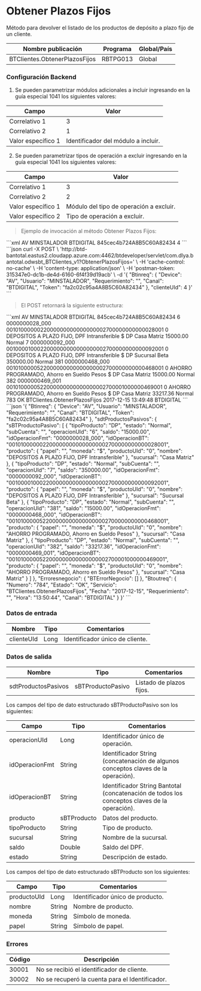# Obtener Plazos Fijos 

Método para devolver el listado de los productos de depósito a plazo fijo de un cliente. 

Nombre publicación | Programa | Global/País 
--------- | ----------- | ----------- 
BTClientes.ObtenerPlazosFijos | RBTPG013 | Global 

### Configuración Backend 

1) Se pueden parametrizar módulos adicionales a incluir ingresando en la guía especial 1041 los siguientes valores: 

Campo | Valor 
--------- | -----------  
Correlativo 1 | 3 
Correlativo 2 | 1 
Valor específico 1 | Identificador del módulo a incluir. 

2) Se pueden parametrizar tipos de operación a excluir ingresando en la guía especial 1041 los siguientes valores: 

Campo | Valor 
--------- | -----------  
Correlativo 1 | 3 
Correlativo 2 | 2 
Valor específico 1 | Módulo del tipo de operación a excluir. 
Valor específico 2 | Tipo de operación a excluir. 

> Ejemplo de invocación al método Obtener Plazos Fijos: 

<code-group> 
<code-block title="XML" active> 
```xml 
<soapenv:Envelope xmlns:soapenv="http://schemas.xmlsoap.org/soap/envelope/" xmlns:bts="http://uy.com.dlya.bantotal/BTSOA/"> 
   <soapenv:Header/> 
   <soapenv:Body> 
      <bts:BTClientes.ObtenerPlazosFijos> 
         <bts:Btinreq> 
            <bts:Device>AV</bts:Device> 
            <bts:Usuario>MINSTALADOR</bts:Usuario> 
            <bts:Requerimiento></bts:Requerimiento> 
            <bts:Canal>BTDIGITAL</bts:Canal> 
            <bts:Token>845cec4b724A8B5C60A82434</bts:Token> 
         </bts:Btinreq> 
         <bts:clienteUId>4</bts:clienteUId> 
      </bts:BTClientes.ObtenerPlazosFijos> 
   </soapenv:Body> 
</soapenv:Envelope> 
``` 
</code-block> 

<code-block title="JSON"> 
```json 
curl -X POST \ 
  'http://btd-bantotal.eastus2.cloudapp.azure.com:4462/btdeveloper/servlet/com.dlya.bantotal.odwsbt_BTClientes_v1?ObtenerPlazosFijos=' \ 
  -H 'cache-control: no-cache' \ 
  -H 'content-type: application/json' \ 
  -H 'postman-token: 315347e0-dc1b-de4d-6160-6f4f39d19acb' \ 
  -d '{ 
	"Btinreq": { 
		"Device": "AV", 
		"Usuario": "MINSTALADOR", 
		"Requerimiento": "", 
		"Canal": "BTDIGITAL", 
		"Token": "fa2c02c95a4A8B5C60A82434" 
	}, 
    "clienteUId": 4 
}' 
``` 
</code-block> 
</code-group> 

> El POST retornará la siguiente estructura: 

<code-group> 
<code-block title="XML" active> 
```xml 
<SOAP-ENV:Envelope xmlns:SOAP-ENV="http://schemas.xmlsoap.org/soap/envelope/" xmlns:xsd="http://www.w3.org/2001/XMLSchema" xmlns:SOAP-ENC="http://schemas.xmlsoap.org/soap/encoding/" xmlns:xsi="http://www.w3.org/2001/XMLSchema-instance"> 
   <SOAP-ENV:Body> 
      <BTClientes.ObtenerPlazosFijosResponse xmlns="http://uy.com.dlya.bantotal/BTSOA/"> 
         <Btinreq> 
            <Device>AV</Device> 
            <Usuario>MINSTALADOR</Usuario> 
            <Requerimiento/> 
            <Canal>BTDIGITAL</Canal> 
            <Token>845cec4b724A8B5C60A82434</Token> 
         </Btinreq> 
         <sdtProductosPasivos> 
            <sBTProductoPasivo> 
               <operacionUId>6</operacionUId> 
               <idOperacionFmt>0000000028_000</idOperacionFmt> 
               <idOperacionBT>0010100000022000000000000000002700000000000028001</idOperacionBT> 
               <producto> 
                  <productoUId>0</productoUId> 
                  <nombre>DEPOSITOS A PLAZO FIJO, DPF Intransferible</nombre> 
                  <moneda>$</moneda> 
                  <papel/> 
               </producto> 
               <tipoProducto>DP</tipoProducto> 
               <sucursal>Casa Matriz</sucursal> 
               <subCuenta/> 
               <saldo>15000.00</saldo> 
               <estado>Normal</estado> 
            </sBTProductoPasivo> 
            <sBTProductoPasivo> 
               <operacionUId>7</operacionUId> 
               <idOperacionFmt>0000000092_000</idOperacionFmt> 
               <idOperacionBT>0010000100022000000000000000002700000000000092001</idOperacionBT> 
               <producto> 
                  <productoUId>0</productoUId> 
                  <nombre>DEPOSITOS A PLAZO FIJO, DPF Intransferible</nombre> 
                  <moneda>$</moneda> 
                  <papel/> 
               </producto> 
               <tipoProducto>DP</tipoProducto> 
               <sucursal>Sucursal Beta</sucursal> 
               <subCuenta/> 
               <saldo>350000.00</saldo> 
               <estado>Normal</estado> 
            </sBTProductoPasivo> 
            <sBTProductoPasivo> 
               <operacionUId>381</operacionUId> 
               <idOperacionFmt>0000000468_000</idOperacionFmt> 
               <idOperacionBT>0010100000522000000000000000002700000000000468001</idOperacionBT> 
               <producto> 
                  <productoUId>0</productoUId> 
                  <nombre>AHORRO PROGRAMADO, Ahorro en Sueldo Pesos</nombre> 
                  <moneda>$</moneda> 
                  <papel/> 
               </producto> 
               <tipoProducto>DP</tipoProducto> 
               <sucursal>Casa Matriz</sucursal> 
               <subCuenta/> 
               <saldo>15000.00</saldo> 
               <estado>Normal</estado> 
            </sBTProductoPasivo> 
            <sBTProductoPasivo> 
               <operacionUId>382</operacionUId> 
               <idOperacionFmt>0000000469_001</idOperacionFmt> 
               <idOperacionBT>0010100000522000000000000000002700001000000469001</idOperacionBT> 
               <producto> 
                  <productoUId>0</productoUId> 
                  <nombre>AHORRO PROGRAMADO, Ahorro en Sueldo Pesos</nombre> 
                  <moneda>$</moneda> 
                  <papel/> 
               </producto> 
               <tipoProducto>DP</tipoProducto> 
               <sucursal>Casa Matriz</sucursal> 
               <subCuenta/> 
               <saldo>33217.36</saldo> 
               <estado>Normal</estado> 
            </sBTProductoPasivo> 
         </sdtProductosPasivos> 
         <Erroresnegocio></Erroresnegocio> 
         <Btoutreq> 
            <Numero>783</Numero> 
            <Estado>OK</Estado> 
            <Servicio>BTClientes.ObtenerPlazosFijos</Servicio> 
            <Fecha>2017-12-15</Fecha> 
            <Requerimiento/> 
            <Hora>13:49:48</Hora> 
            <Canal>BTDIGITAL</Canal> 
         </Btoutreq> 
      </BTClientes.ObtenerPlazosFijosResponse> 
   </SOAP-ENV:Body> 
</SOAP-ENV:Envelope> 
``` 
</code-block> 

<code-block title="JSON"> 
```json 
'{ 
	"Btinreq": { 
		"Device": "AV", 
		"Usuario": "MINSTALADOR", 
		"Requerimiento": "", 
		"Canal": "BTDIGITAL", 
		"Token": "fa2c02c95a4A8B5C60A82434" 
	}, 
    "sdtProductosPasivos": { 
        "sBTProductoPasivo": [ 
            { 
                "tipoProducto": "DP", 
                "estado": "Normal", 
                "subCuenta": "", 
                "operacionUId": "6", 
                "saldo": "15000.00", 
                "idOperacionFmt": "0000000028_000", 
                "idOperacionBT": "0010100000022000000000000000002700000000000028001", 
                "producto": { 
                    "papel": "", 
                    "moneda": "$", 
                    "productoUId": "0", 
                    "nombre": "DEPOSITOS A PLAZO FIJO, DPF Intransferible" 
                }, 
                "sucursal": "Casa Matriz" 
            }, 
            { 
                "tipoProducto": "DP", 
                "estado": "Normal", 
                "subCuenta": "", 
                "operacionUId": "7", 
                "saldo": "350000.00", 
                "idOperacionFmt": "0000000092_000", 
                "idOperacionBT": "0010000100022000000000000000002700000000000092001", 
                "producto": { 
                    "papel": "", 
                    "moneda": "$", 
                    "productoUId": "0", 
                    "nombre": "DEPOSITOS A PLAZO FIJO, DPF Intransferible" 
                }, 
                "sucursal": "Sucursal Beta" 
            }, 
            { 
                "tipoProducto": "DP", 
                "estado": "Normal", 
                "subCuenta": "", 
                "operacionUId": "381", 
                "saldo": "15000.00", 
                "idOperacionFmt": "0000000468_000", 
                "idOperacionBT": "0010100000522000000000000000002700000000000468001", 
                "producto": { 
                    "papel": "", 
                    "moneda": "$", 
                    "productoUId": "0", 
                    "nombre": "AHORRO PROGRAMADO, Ahorro en Sueldo Pesos" 
                }, 
                "sucursal": "Casa Matriz" 
            }, 
            { 
                "tipoProducto": "DP", 
                "estado": "Normal", 
                "subCuenta": "", 
                "operacionUId": "382", 
                "saldo": "33217.36", 
                "idOperacionFmt": "0000000469_001", 
                "idOperacionBT": "0010100000522000000000000000002700001000000469001", 
                "producto": { 
                    "papel": "", 
                    "moneda": "$", 
                    "productoUId": "0", 
                    "nombre": "AHORRO PROGRAMADO, Ahorro en Sueldo Pesos" 
                }, 
                "sucursal": "Casa Matriz" 
            } 
        ] 
    }, 
    "Erroresnegocio": { 
        "BTErrorNegocio": [] 
    }, 
    "Btoutreq": { 
        "Numero": "784", 
        "Estado": "OK", 
        "Servicio": "BTClientes.ObtenerPlazosFijos", 
        "Fecha": "2017-12-15", 
        "Requerimiento": "", 
        "Hora": "13:50:44", 
        "Canal": "BTDIGITAL" 
    } 
}' 
``` 
</code-block> 
</code-group> 

### Datos de entrada 

Nombre | Tipo | Comentarios 
--------- | ----------- | ----------- 
clienteUId | Long | Identificador único de cliente. 

### Datos de salida 

Nombre | Tipo | Comentarios 
--------- | ----------- | ----------- 
sdtProductosPasivos | sBTProductoPasivo | Listado de plazos fijos. 

Los campos del tipo de dato estructurado sBTProductoPasivo son los siguientes: 

Campo | Tipo | Comentarios 
--------- | ----------- | ----------- 
operacionUId | Long | Identificador único de operación. 
idOperacionFmt | String | Identificador String (concatenación de algunos conceptos claves de la operación). 
idOperacionBT | String | Identificador String Bantotal (concatenación de todos los conceptos claves de la operación). 
producto | sBTProducto | Datos del producto. 
tipoProducto | String | Tipo de producto. 
sucursal | String | Nombre de la sucursal. 
saldo | Double | Saldo del DPF. 
estado | String | Descripción de estado. 

Los campos del tipo de dato estructurado sBTProducto son los siguientes: 

Campo | Tipo | Comentarios 
--------- | ----------- | ----------- 
productoUId | Long | Identificador único de producto. 
nombre | String | Nombre de producto. 
moneda | String | Símbolo de moneda. 
papel | String | Símbolo de papel. 

### Errores 

Código | Descripción 
--------- | ----------- 
30001 | No se recibió el identificador de cliente. 
30002 | No se recuperó la cuenta para el Identificador. 

 
